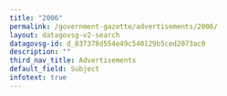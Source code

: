 ```yaml
---
title: "2006"
permalink: /government-gazette/advertisements/2006/
layout: datagovsg-v2-search
datagovsg-id: d_837378d554e49c540129b5ced2073ac0
description: ""
third_nav_title: Advertisements
default_field: Subject
infotext: true
---
```

